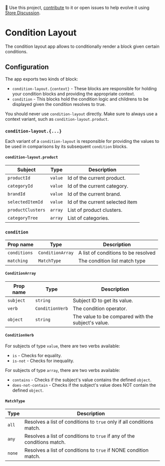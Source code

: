 📢 Use this project, [contribute](https://github.com/vtex-apps/condition-layout) to it or open issues to help evolve it using [Store Discussion](https://github.com/vtex-apps/store-discussion).

# Condition Layout

The condition layout app allows to conditionally render a block given certain conditions.

## Configuration

The app exports two kinds of block:

- `condition-layout.{context}` - These blocks are responsible for holding your condition blocks and providing the appropriate context.
- `condition` - This blocks hold the condition logic and childrens to be displayed given the condition resolves to true.

You should never use `condition-layout` directly. Make sure to always use a context variant, such as `condition-layout.product`.

### `condition-layout.{...}`

Each variant of a `condition-layout` is responsible for providing the values to be used in comparisons by its subsequent `condition` blocks.

#### `condition-layout.product`

| Subject           | Type    | Description                     |
| ----------------- | ------- | ------------------------------- |
| `productId`       | `value` | Id of the current product.      |
| `categoryId`      | `value` | Id of the current category.     |
| `brandId`         | `value` | Id of the current brand.        |
| `selectedItemId`  | `value` | Id of the current selected item |
| `productClusters` | `array` | List of product clusters.       |
| `categoryTree`    | `array` | List of categories.             |

### `condition`

| Prop name    | Type             | Description                         |
| ------------ | ---------------- | ----------------------------------- |
| `conditions` | `ConditionArray` | A list of conditions to be resolved |
| `matching`   | `MatchType`      | The condition list match type       |

#### `ConditionArray`

| Prop name | Type            | Description                                        |
| --------- | --------------- | -------------------------------------------------- |
| `subject` | `string`        | Subject ID to get its value.                       |
| `verb`    | `ConditionVerb` | The condition operator.                            |
| `object`  | `string`        | The value to be compared with the subject's value. |

#### `ConditionVerb`

For subjects of type `value`, there are two verbs available:

- `is` - Checks for equality.
- `is-not` - Checks for inequality.

For subjects of type `array`, there are two verbs available:

- `contains` - Checks if the subject's value contains the defined `object`.
- `does-not-contain` - Checks if the subject's value does NOT contain the defined `object`.

#### `MatchType`

| Type   | Description                                                             |
| ------ | ----------------------------------------------------------------------- |
| `all`  | Resolves a list of conditions to `true` only if all conditions match.   |
| `any`  | Resolves a list of conditions to `true` if any of the conditions match. |
| `none` | Resolves a list of conditions to `true` if NONE condition match.        |
